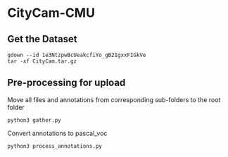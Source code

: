 # CityCam-CMU

## Get the Dataset

```
gdown --id 1e3NtzpwBcUeakcfiYo_gB2IgxxFIGkVe
tar -xf CityCam.tar.gz
```

## Pre-processing for upload

Move all files and annotations from corresponding sub-folders to the root folder
```
python3 gather.py
```

Convert annotations to pascal_voc 

```
python3 process_annotations.py
```